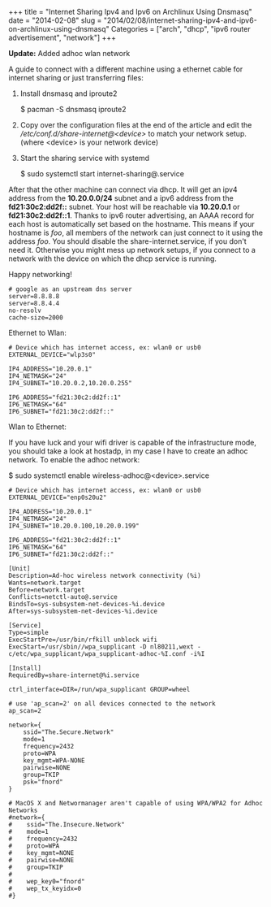 +++
title = "Internet Sharing Ipv4 and Ipv6 on Archlinux Using Dnsmasq"
date = "2014-02-08"
slug = "2014/02/08/internet-sharing-ipv4-and-ipv6-on-archlinux-using-dnsmasq"
Categories = ["arch", "dhcp", "ipv6 router advertisement", "network"]
+++

**Update:** Added adhoc wlan network

A guide to connect with a different machine using a ethernet cable for internet
sharing or just transferring files:

1. Install dnsmasq and iproute2

   $ pacman -S dnsmasq iproute2

2. Copy over the configuration files at the end of the article and edit the
   _/etc/conf.d/share-internet@\<device\>_ to match your network setup. (where
   \<device\> is your network device)

3. Start the sharing service with systemd

   $ sudo systemctl start internet-sharing@<device>.service

After that the other machine can connect via dhcp. It will get an ipv4 address
from the **10.20.0.0/24** subnet and a ipv6 address from the
**fd21:30c2:dd2f::** subnet. Your host will be reachable via **10.20.0.1** or
**fd21:30c2:dd2f::1**. Thanks to ipv6 router advertising, an AAAA record for
each host is automatically set based on the hostname. This means if your
hostname is _foo_, all members of the network can just connect to it using the
address _foo_. You should disable the share-internet.service, if you don't need
it. Otherwise you might mess up network setups, if you connect to a network with
the device on which the dhcp service is running.

Happy networking!

```
# google as an upstream dns server
server=8.8.8.8
server=8.8.4.4
no-resolv
cache-size=2000
```

Ethernet to Wlan:

```
# Device which has internet access, ex: wlan0 or usb0
EXTERNAL_DEVICE="wlp3s0"

IP4_ADDRESS="10.20.0.1"
IP4_NETMASK="24"
IP4_SUBNET="10.20.0.2,10.20.0.255"

IP6_ADDRESS="fd21:30c2:dd2f::1"
IP6_NETMASK="64"
IP6_SUBNET="fd21:30c2:dd2f::"
```

Wlan to Ethernet:

If you have luck and your wifi driver is capable of the infrastructure mode, you
should take a look at hostadp, in my case I have to create an adhoc network. To
enable the adhoc network:

$ sudo systemctl enable wireless-adhoc@\<device\>.service

```
# Device which has internet access, ex: wlan0 or usb0
EXTERNAL_DEVICE="enp0s20u2"

IP4_ADDRESS="10.20.0.1"
IP4_NETMASK="24"
IP4_SUBNET="10.20.0.100,10.20.0.199"

IP6_ADDRESS="fd21:30c2:dd2f::1"
IP6_NETMASK="64"
IP6_SUBNET="fd21:30c2:dd2f::"
```

```systemd
[Unit]
Description=Ad-hoc wireless network connectivity (%i)
Wants=network.target
Before=network.target
Conflicts=netctl-auto@.service
BindsTo=sys-subsystem-net-devices-%i.device
After=sys-subsystem-net-devices-%i.device

[Service]
Type=simple
ExecStartPre=/usr/bin/rfkill unblock wifi
ExecStart=/usr/sbin//wpa_supplicant -D nl80211,wext -c/etc/wpa_supplicant/wpa_supplicant-adhoc-%I.conf -i%I

[Install]
RequiredBy=share-internet@%i.service
```

```
ctrl_interface=DIR=/run/wpa_supplicant GROUP=wheel

# use 'ap_scan=2' on all devices connected to the network
ap_scan=2

network={
    ssid="The.Secure.Network"
    mode=1
    frequency=2432
    proto=WPA
    key_mgmt=WPA-NONE
    pairwise=NONE
    group=TKIP
    psk="fnord"
}

# MacOS X and Networmanager aren't capable of using WPA/WPA2 for Adhoc Networks
#network={
#    ssid="The.Insecure.Network"
#    mode=1
#    frequency=2432
#    proto=WPA
#    key_mgmt=NONE
#    pairwise=NONE
#    group=TKIP
#
#    wep_key0="fnord"
#    wep_tx_keyidx=0
#}
```
